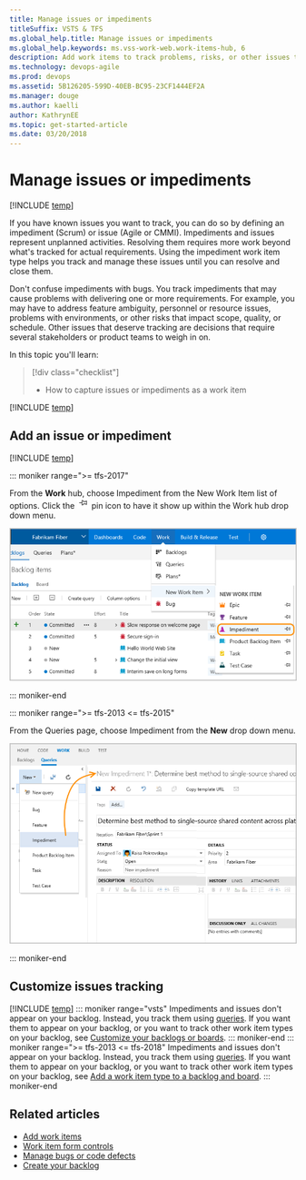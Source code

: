 ```yaml
---
title: Manage issues or impediments 
titleSuffix: VSTS & TFS 
ms.global_help.title: Manage issues or impediments 
ms.global_help.keywords: ms.vss-work-web.work-items-hub, 6
description: Add work items to track problems, risks, or other issues that may impeded your plans or schedule - Visual Studio Team Services (VSTS) and Team Foundation 
ms.technology: devops-agile
ms.prod: devops
ms.assetid: 5B126205-599D-40EB-BC95-23CF1444EF2A
ms.manager: douge
ms.author: kaelli
author: KathrynEE
ms.topic: get-started-article
ms.date: 03/20/2018
---
```


# Manage issues or impediments 

[!INCLUDE [temp](../_shared/version-vsts-tfs-all-versions.md)]

<a name="manage-impediments"></a>

If you have known issues you want to track, you can do so by defining an impediment (Scrum) or issue (Agile or CMMI). Impediments and issues represent unplanned activities. Resolving them requires more work beyond what's tracked for actual requirements. Using the impediment work item type helps you track and manage these issues until you can resolve and close them. 

Don't confuse impediments with bugs. You track impediments that may cause problems with delivering one or more requirements. For example, you may have to address feature ambiguity, personnel or resource issues, problems with environments, or other risks that impact scope, quality, or schedule. Other issues that deserve tracking are decisions that require several stakeholders or product teams to weigh in on.

In this topic you'll learn: 

> [!div class="checklist"]   
> * How to capture issues or impediments as a work item   
 
[!INCLUDE [temp](../_shared/prerequisites-work-items.md)] 

## Add an issue or impediment 

[!INCLUDE [temp](../_shared/image-differences-with-wits.md)] 

::: moniker range=">= tfs-2017"
<!---#### VSTS, TFS 2018, TFS 2017 (new form enabled) --> 
From the **Work** hub, choose Impediment from the New Work Item list of options. Click the ![pin icon](../_img/icons/pin-icon.png) pin icon to have it show up within the Work hub drop down menu. 

<img src="_img/cyb-new-work-item-impediment.png" alt="VSTS, TFS 2017 - Add an impediment" style="border: 1px solid #C3C3C3;" />  
  
<!--- Or, from the Queries page, you can add a new work item.  

<img src="_img/cyb-new-work-item-impediment-form.png" alt="Create a new impediment" style="border: 1px solid #C3C3C3;" />  
-->

::: moniker-end

::: moniker range=">= tfs-2013 <= tfs-2015"
<!---#### TFS 2015 | TFS 2013 (old web form) --> 

From the Queries page, choose Impediment from the **New** drop down menu.

<img src="_img/ALM_CB_CreateImpediments.png" alt="TFS 2015, TFS 2013 - Add an impediment" style="border: 1px solid #C3C3C3;" />  

::: moniker-end


<a id="customize"> </a>
## Customize issues tracking

[!INCLUDE [temp](../_shared/customize-work-tracking.md)] 
::: moniker range="vsts"
Impediments and issues don't appear on your backlog. Instead, you track them using [queries](../track/using-queries.md). If you want them to appear on your backlog, or you want to track other work item types on your backlog, see [Customize your backlogs or boards](../customize/process/customize-process-backlogs-boards.md).
::: moniker-end
::: moniker range=">= tfs-2013 <= tfs-2018"
Impediments and issues don't appear on your backlog. Instead, you track them using [queries](../track/using-queries.md). If you want them to appear on your backlog, or you want to track other work item types on your backlog, see [Add a work item type to a backlog and board](../customize/add-wits-to-backlogs-and-boards.md).
::: moniker-end

## Related articles 
- [Add work items](add-work-items.md)
- [Work item form controls](../work-items/work-item-form-controls.md)
- [Manage bugs or code defects](manage-bugs.md)
- [Create your backlog](create-your-backlog.md) 


